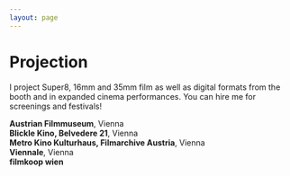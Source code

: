 ```yaml
---
layout: page
---
```


# Projection

I project Super8, 16mm and 35mm film as well as digital formats from the booth and in expanded cinema performances. You can hire me for screenings and festivals!

<strong>Austrian Filmmuseum</strong>, Vienna<br>
<strong>Blickle Kino, Belvedere 21</strong>, Vienna<br>
<strong>Metro Kino Kulturhaus, Filmarchive Austria</strong>, Vienna<br>
<strong>Viennale</strong>, Vienna<br>
<strong>filmkoop wien</strong>
